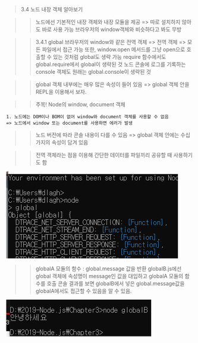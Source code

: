 > 3.4 노드 내장 객체 알아보기 

>> 노드에선 기본적인 내장 객체와 내장 모듈을 제공 => 따로 설치하지 않아도 바로 사용 가능 
>> 브라우저의 window객체와 비슷하다고 봐도 무방

>> 3.4.1 global
>> 브라우저의 window와 같은 전역 객체 => 전역 객체 => 모든 파일에서 접근 가능 
>> 또한, window.open 메서드를 그냥 open으로 호출할 수 있는 것처럼 global도 생략 가능 
>> require 함수에서도 global.require에서 global이 생략된 것 
>> 노드 콘솔에 로그를 기록하는 console 객체도 원래는 global.console이 생략된 것 

>> global 객체 내부에는 매우 많은 속성이 들어 있음 => global 객체 안을 REPL을 이용해서 보자.

>> 주목! Node의 window, document 객체

    1. 노드에는 DOM이나 BOM이 없어 window와 document 객체를 사용할 수 없음
    => 노드에서 window 또는 document를 사용하면 에러가 발생 

>> 노드 버전에 따라 콘솔 내용이 다를 수 있음 => global 객체 안에는 수십 가지의 속성이 담겨 있음

>> 전역 객체라는 점을 이용해 간단한 데이터를 파일끼리 
공유할 때 사용하기도 함

![global](./image/global.PNG)


>> globalA 모듈의 함수 : global.message 값을 반환 
>> globalB.js에선 global 객체에 속성명이 message인 값을 대입하고 globalA 모듈의 함수를 호출
>> 콘솔 결과를 보면 globalB에서 넣은 global.message값을 globalA에서도 접근할 수 있음을 알 수 있음.

![globalTester](./image/globaltest.PNG)

